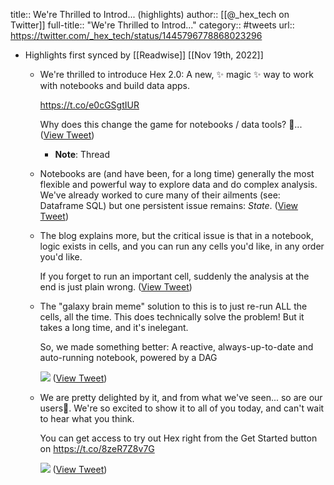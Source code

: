title:: We're Thrilled to Introd... (highlights)
author:: [[@_hex_tech on Twitter]]
full-title:: "We're Thrilled to Introd..."
category:: #tweets
url:: https://twitter.com/_hex_tech/status/1445796778868023296

- Highlights first synced by [[Readwise]] [[Nov 19th, 2022]]
	- We're thrilled to introduce Hex 2.0: A new, ✨ magic ✨ way to work with notebooks and build data apps.
	  
	  https://t.co/e0cGSgtIUR
	  
	  Why does this change the game for notebooks / data tools? 🧵... ([View Tweet](https://twitter.com/_hex_tech/status/1445796778868023296))
		- **Note**: Thread
	- Notebooks are (and have been, for a long time) generally the most flexible and powerful way to explore data and do complex analysis. 
	  We've already worked to cure many of their ailments (see: Dataframe SQL) but one persistent issue remains: *State*. ([View Tweet](https://twitter.com/_hex_tech/status/1445797163867381767))
	- The blog explains more, but the critical issue is that in a notebook, logic exists in cells, and you can run any cells you'd like, in any order you'd like.
	  
	  If you forget to run an important cell, suddenly the analysis at the end is just plain wrong. ([View Tweet](https://twitter.com/_hex_tech/status/1445797644211605510))
	- The "galaxy brain meme" solution to this is to just re-run ALL the cells, all the time. This does technically solve the problem! But it takes a long time, and it's inelegant. 
	  
	  So, we made something better: A reactive, always-up-to-date and auto-running notebook, powered by a DAG 
	  
	  ![](https://pbs.twimg.com/media/FBCBxBTVIAccr5I.png) ([View Tweet](https://twitter.com/_hex_tech/status/1445798245234458651))
	- We are pretty delighted by it, and from what we've seen... so are our users🙂. We're so excited to show it to all of you today, and can't wait to hear what you think.
	  
	  You can get access to try out Hex right from the Get Started button on https://t.co/8zeR7Z8v7G 
	  
	  ![](https://pbs.twimg.com/media/FBCCTbpVEAMMTAn.jpg) ([View Tweet](https://twitter.com/_hex_tech/status/1445799012817256448))
